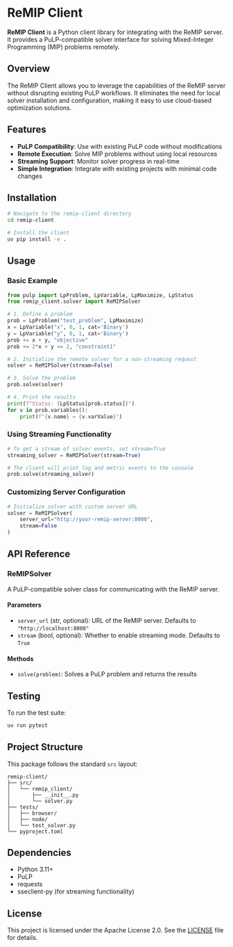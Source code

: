 # ReMIP Client

**ReMIP Client** is a Python client library for integrating with the ReMIP server. It provides a PuLP-compatible solver interface for solving Mixed-Integer Programming (MIP) problems remotely.

## Overview

The ReMIP Client allows you to leverage the capabilities of the ReMIP server without disrupting existing PuLP workflows. It eliminates the need for local solver installation and configuration, making it easy to use cloud-based optimization solutions.

## Features

- **PuLP Compatibility**: Use with existing PuLP code without modifications
- **Remote Execution**: Solve MIP problems without using local resources
- **Streaming Support**: Monitor solver progress in real-time
- **Simple Integration**: Integrate with existing projects with minimal code changes

## Installation

```bash
# Navigate to the remip-client directory
cd remip-client

# Install the client
uv pip install -e .
```

## Usage

### Basic Example

```python
from pulp import LpProblem, LpVariable, LpMaximize, LpStatus
from remip_client.solver import ReMIPSolver

# 1. Define a problem
prob = LpProblem("test_problem", LpMaximize)
x = LpVariable("x", 0, 1, cat='Binary')
y = LpVariable("y", 0, 1, cat='Binary')
prob += x + y, "objective"
prob += 2*x + y <= 2, "constraint1"

# 2. Initialize the remote solver for a non-streaming request
solver = ReMIPSolver(stream=False)

# 3. Solve the problem
prob.solve(solver)

# 4. Print the results
print(f"Status: {LpStatus[prob.status]}")
for v in prob.variables():
    print(f"{v.name} = {v.varValue}")
```

### Using Streaming Functionality

```python
# To get a stream of solver events, set stream=True
streaming_solver = ReMIPSolver(stream=True)

# The client will print log and metric events to the console
prob.solve(streaming_solver)
```

### Customizing Server Configuration

```python
# Initialize solver with custom server URL
solver = ReMIPSolver(
    server_url="http://your-remip-server:8000",
    stream=False
)
```

## API Reference

### ReMIPSolver

A PuLP-compatible solver class for communicating with the ReMIP server.

#### Parameters

- `server_url` (str, optional): URL of the ReMIP server. Defaults to `"http://localhost:8000"`
- `stream` (bool, optional): Whether to enable streaming mode. Defaults to `True`

#### Methods

- `solve(problem)`: Solves a PuLP problem and returns the results

## Testing

To run the test suite:

```bash
uv run pytest
```

## Project Structure

This package follows the standard `src` layout:

```
remip-client/
├── src/
│   └── remip_client/
│       ├── __init__.py
│       └── solver.py
├── tests/
│   ├── browser/
│   ├── node/
│   └── test_solver.py
└── pyproject.toml
```

## Dependencies

- Python 3.11+
- PuLP
- requests
- sseclient-py (for streaming functionality)

## License

This project is licensed under the Apache License 2.0. See the [LICENSE](../LICENSE) file for details.
